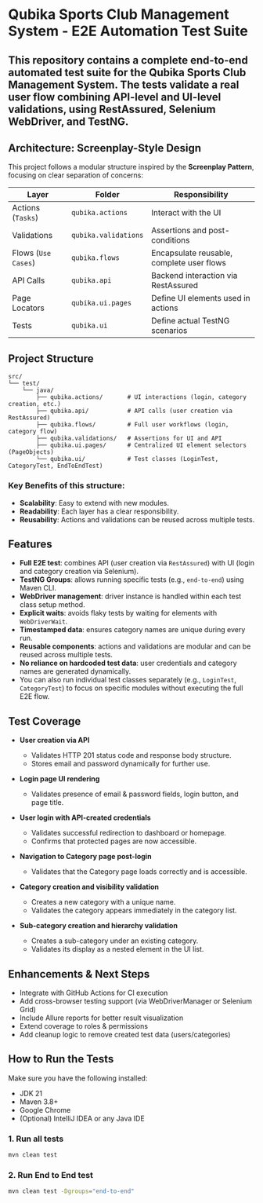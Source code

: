 # Qubika Sports Club Management System - E2E Automation Test Suite

This repository contains a complete end-to-end automated test suite for the Qubika Sports Club Management System.
The tests validate a real user flow combining API-level and UI-level validations, using **RestAssured**, **Selenium WebDriver**, and **TestNG**.
---

## Architecture: Screenplay-Style Design
This project follows a modular structure inspired by the **Screenplay Pattern**, focusing on clear separation of concerns:

| Layer               | Folder               | Responsibility                                  |
|--------------------|----------------------|-------------------------------------------------|
| Actions (`Tasks`)  | `qubika.actions`     | Interact with the UI                            |
| Validations        | `qubika.validations` | Assertions and post-conditions                  |
| Flows (`Use Cases`)| `qubika.flows`       | Encapsulate reusable, complete user flows       |
| API Calls          | `qubika.api`         | Backend interaction via RestAssured             |
| Page Locators      | `qubika.ui.pages`    | Define UI elements used in actions              |
| Tests              | `qubika.ui`          | Define actual TestNG scenarios                  |

## Project Structure
```plaintext
src/
└── test/
    └── java/
        ├── qubika.actions/       # UI interactions (login, category creation, etc.)
        ├── qubika.api/           # API calls (user creation via RestAssured)
        ├── qubika.flows/         # Full user workflows (login, category flow)
        ├── qubika.validations/   # Assertions for UI and API
        ├── qubika.ui.pages/      # Centralized UI element selectors (PageObjects)
        └── qubika.ui/            # Test classes (LoginTest, CategoryTest, EndToEndTest)
```
### Key Benefits of this structure:
- **Scalability**: Easy to extend with new modules.
- **Readability**: Each layer has a clear responsibility.
- **Reusability**: Actions and validations can be reused across multiple tests.

##  Features
- **Full E2E test**: combines API (user creation via `RestAssured`) with UI (login and category creation via Selenium).
-  **TestNG Groups**: allows running specific tests (e.g., `end-to-end`) using Maven CLI.
- **WebDriver management**: driver instance is handled within each test class setup method.
- **Explicit waits**: avoids flaky tests by waiting for elements with `WebDriverWait`.
- **Timestamped data**: ensures category names are unique during every run.
- **Reusable components**: actions and validations are modular and can be reused across multiple tests.
- **No reliance on hardcoded test data**: user credentials and category names are generated dynamically.
- You can also run individual test classes separately (e.g., `LoginTest`, `CategoryTest`) to focus on specific modules without executing the full E2E flow.

## Test Coverage

- **User creation via API**  
  - Validates HTTP 201 status code and response body structure.
  - Stores email and password dynamically for further use.

- **Login page UI rendering**  
  - Validates presence of email & password fields, login button, and page title.

- **User login with API-created credentials**  
  - Validates successful redirection to dashboard or homepage.
  - Confirms that protected pages are now accessible.

- **Navigation to Category page post-login**  
  - Validates that the Category page loads correctly and is accessible.

- **Category creation and visibility validation**  
  - Creates a new category with a unique name.
  - Validates the category appears immediately in the category list.

- **Sub-category creation and hierarchy validation**  
  - Creates a sub-category under an existing category.
  - Validates its display as a nested element in the UI list.

## Enhancements & Next Steps

- Integrate with GitHub Actions for CI execution
- Add cross-browser testing support (via WebDriverManager or Selenium Grid)
- Include Allure reports for better result visualization
- Extend coverage to roles & permissions
- Add cleanup logic to remove created test data (users/categories)

## How to Run the Tests

Make sure you have the following installed:

- JDK 21
- Maven 3.8+
- Google Chrome
- (Optional) IntelliJ IDEA or any Java IDE

### 1. Run all tests

```bash
mvn clean test
```
### 2. Run End to End test
```bash
mvn clean test -Dgroups="end-to-end"
